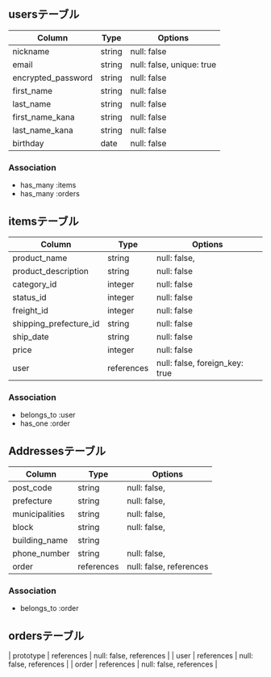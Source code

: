 ## usersテーブル

| Column             | Type   | Options                   |
| ------------------ | ------ | ------------------------- |
| nickname           | string | null: false               |
| email              | string | null: false, unique: true |
| encrypted_password | string | null: false               |
| first_name         | string | null: false               |
| last_name          | string | null: false               |
| first_name_kana    | string | null: false               |
| last_name_kana     | string | null: false               |
| birthday           | date   | null: false               |

### Association

- has_many :items
- has_many :orders


## itemsテーブル

| Column                 | Type       | Options                        |
| ---------------------- | ---------- | ------------------------------ |
| product_name           | string     | null: false,                   |
| product_description    | string     | null: false                    |
| category_id            | integer    | null: false                    |
| status_id              | integer    | null: false                    |
| freight_id             | integer    | null: false                    |
| shipping_prefecture_id | string     | null: false                    |
| ship_date              | string     | null: false                    |
| price                  | integer    | null: false                    |
| user                   | references | null: false, foreign_key: true |

### Association

- belongs_to :user
- has_one :order


## Addressesテーブル

| Column              | Type       | Options                 |
| ------------------- | ---------- | ----------------------- |
| post_code           | string     | null: false,            |
| prefecture          | string     | null: false,            |
| municipalities      | string     | null: false,            |
| block               | string     | null: false,            |
| building_name       | string     |                         |
| phone_number        | string     | null: false,            |
| order               | references | null: false, references |

### Association

- belongs_to :order


## ordersテーブル

| prototype | references | null: false, references |
| user      | references | null: false, references |
| order     | references | null: false, references |